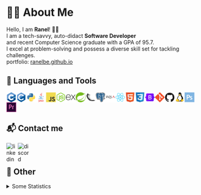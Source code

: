 # 👨‍💻 About Me
Hello, I am **Ranel**! 👋🏽
<br>
I am a tech-savvy, auto-didact **Software Developer** <br>
and recent Computer Science graduate with a GPA of 95.7.
<br>
I excel at problem-solving and possess a diverse skill set for tackling challenges.
<br>
portfolio: <a href="https://ranelbe.github.io/">ranelbe.github.io</a>
## 🔨 Languages and Tools
<img align="left" alt="C++" width="26px" src="https://github.com/devicons/devicon/blob/master/icons/cplusplus/cplusplus-original.svg" />
<img align="left" alt="C" width="26px" src="https://github.com/devicons/devicon/blob/master/icons/c/c-original.svg" />
<img align="left" alt="Python" width="26px" src="https://raw.githubusercontent.com/devicons/devicon/master/icons/python/python-original.svg" />
<img align="left" alt="Java" width="26px" src="https://github.com/devicons/devicon/blob/master/icons/java/java-original-wordmark.svg" />
<img align="left" alt="JavaScript" width="26px" src="https://github.com/devicons/devicon/blob/master/icons/javascript/javascript-original.svg" />
<img align="left" alt="Node.js" width="26px" src="https://github.com/devicons/devicon/blob/master/icons/nodejs/nodejs-original.svg" />
<img align="left" alt="Express.js" width="26px" src="https://github.com/devicons/devicon/blob/master/icons/express/express-original.svg" />
<img align="left" alt="Spring" width="26px" src="https://github.com/devicons/devicon/blob/master/icons/spring/spring-original.svg" />
<img align="left" alt="Flask" width="26px" src="https://github.com/devicons/devicon/blob/master/icons/flask/flask-original.svg" />
<img align="left" alt="Postgresql" width="26px" src="https://github.com/devicons/devicon/blob/master/icons/postgresql/postgresql-original.svg" />
<img align="left" alt="Sqlalchemy" width="26px" src="https://github.com/devicons/devicon/blob/master/icons/sqlalchemy/sqlalchemy-original.svg" />
<img align="left" alt="React" width="26px" src="https://github.com/devicons/devicon/blob/master/icons/react/react-original.svg" />
<img align="left" alt="HTML5" width="26px" src="https://raw.githubusercontent.com/devicons/devicon/master/icons/html5/html5-original.svg" />
<img align="left" alt="CSS3" width="26px" src="https://raw.githubusercontent.com/devicons/devicon/master/icons/css3/css3-original.svg" />
<img align="left" alt="Bootstrap" width="26px" src="https://github.com/devicons/devicon/blob/master/icons/bootstrap/bootstrap-original.svg" />
<img align="left" alt="Git" width="26px" src="https://github.com/devicons/devicon/blob/master/icons/git/git-original.svg" />
<img align="left" alt="Github" width="26px" src="https://github.com/devicons/devicon/blob/master/icons/github/github-original.svg" />
<img align="left" alt="Linux" width="26px" src="https://raw.githubusercontent.com/devicons/devicon/master/icons/linux/linux-original.svg" />
<img align="left" alt="Adobe Photoshop" width="26px" src="https://github.com/devicons/devicon/blob/master/icons/photoshop/photoshop-plain.svg" />
<img align="left" alt="Adobe Premiere" width="26px" src="https://github.com/devicons/devicon/blob/master/icons/premierepro/premierepro-original.svg" />

<br><br><br>
## 📬 Contact me
[<img align="left" alt="linkedin" width="30px" src="https://cdn.worldvectorlogo.com/logos/linkedin-icon-2.svg" />][linkedin]
[<img align="left" alt="discord"  width="30px" src="https://cdn.worldvectorlogo.com/logos/discord.svg" />][discord]

<br><br>
## 🌟 Other
<details>
  <summary>Some Statistics</summary>
  <img width="48%" alt="GitHub Stats" src="https://github-readme-stats.vercel.app/api?username=ranelbe&show_icons=true&hide_border=true"/>
  <img width="40%" alt="GitHub Language Stats" src="https://github-readme-stats.vercel.app/api/top-langs/?username=ranelbe&layout=compact"/>
</details>


<!--  Links and stuff -->
[discord]: https://discordapp.com/users/1011766482176327680/
[linkedin]: https://www.linkedin.com/in/ranel-ben-simman-tov-9710a4244/
